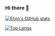 ### Hi there 👋

[![Elvin's GitHub stats](https://github-readme-stats.vercel.app/api?username=Elvin-Osmanov)](https://github.com/Elvin-Osmanov/github-readme-stats)

[![Top Langs](https://github-readme-stats.vercel.app/api/top-langs/?username=Elvin-Osmanov&layout=compact)](https://github.com/Elvin-Osmanov/github-readme-stats)

